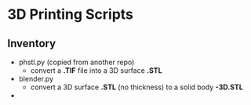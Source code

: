 # 3D Printing Scripts

## Inventory
* phstl.py (copied from another repo)
  * convert a **.TIF** file into a 3D surface **.STL**
* blender.py
  * convert a 3D surface **.STL** (no thickness) to a solid body **-3D.STL**
* 
